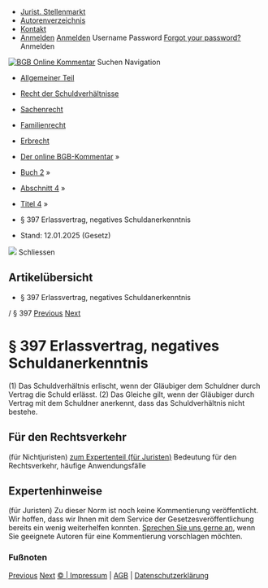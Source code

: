   * [Jurist. Stellenmarkt](https://bgb.kommentar.de/Buch-2/Abschnitt-4/Titel-4/</job-board> "Jurist. Stellenmarkt")
  * [Autorenverzeichnis](https://bgb.kommentar.de/Buch-2/Abschnitt-4/Titel-4/</Autorenverzeichnis> "Autorenverzeichnis")
  * [Kontakt](https://bgb.kommentar.de/Buch-2/Abschnitt-4/Titel-4/</Kontakt>)
  * [Anmelden](https://bgb.kommentar.de/Buch-2/Abschnitt-4/Titel-4/<#login> "show login form") [Anmelden](https://bgb.kommentar.de/Buch-2/Abschnitt-4/Titel-4/<#> "hide login form") Username Password
[Forgot your password?](https://bgb.kommentar.de/Buch-2/Abschnitt-4/Titel-4/</user/forgotpassword>) Anmelden 


[![BGB Online Kommentar](https://bgb.kommentar.de/extension/bgb/design/bgb/images/logo.png)](https://bgb.kommentar.de/Buch-2/Abschnitt-4/Titel-4/</> "BGB Online Kommentar")
Suchen
Navigation
  * [Allgemeiner Teil](https://bgb.kommentar.de/Buch-2/Abschnitt-4/Titel-4/</Buch-1>)
  * [Recht der Schuldverhältnisse](https://bgb.kommentar.de/Buch-2/Abschnitt-4/Titel-4/</Buch-2>)
  * [Sachenrecht](https://bgb.kommentar.de/Buch-2/Abschnitt-4/Titel-4/</Buch-3>)
  * [Familienrecht](https://bgb.kommentar.de/Buch-2/Abschnitt-4/Titel-4/</Buch-4>)
  * [Erbrecht](https://bgb.kommentar.de/Buch-2/Abschnitt-4/Titel-4/</Buch-5>)


  * [Der online BGB-Kommentar](https://bgb.kommentar.de/Buch-2/Abschnitt-4/Titel-4/</>) »
  * [Buch 2](https://bgb.kommentar.de/Buch-2/Abschnitt-4/Titel-4/</Buch-2>) »
  * [Abschnitt 4](https://bgb.kommentar.de/Buch-2/Abschnitt-4/Titel-4/</Buch-2/Abschnitt-4>) »
  * [Titel 4](https://bgb.kommentar.de/Buch-2/Abschnitt-4/Titel-4/</Buch-2/Abschnitt-4/Titel-4>) »
  * § 397 Erlassvertrag, negatives Schuldanerkenntnis 
  * Stand: 12.01.2025 (Gesetz) 


![](https://vg01.met.vgwort.de/na/1c9909529ead4f509072c06d9081a7d5)
Schliessen 
## Artikelübersicht
  * § 397 Erlassvertrag, negatives Schuldanerkenntnis 


/ § 397 
[Previous](https://bgb.kommentar.de/Buch-2/Abschnitt-4/Titel-4/</Buch-2/Abschnitt-4/Titel-3/Mehrheit-von-Forderungen> "§ 396 Mehrheit von Forderungen") [Next](https://bgb.kommentar.de/Buch-2/Abschnitt-4/Titel-4/</Buch-2/Abschnitt-5/Abtretung> "§ 398 Abtretung")
# § 397 Erlassvertrag, negatives Schuldanerkenntnis
(1) Das Schuldverhältnis erlischt, wenn der Gläubiger dem Schuldner durch Vertrag die Schuld erlässt.
(2) Das Gleiche gilt, wenn der Gläubiger durch Vertrag mit dem Schuldner anerkennt, dass das Schuldverhältnis nicht bestehe.
## Für den Rechtsverkehr 
(für Nichtjuristen)
[zum Expertenteil (für Juristen)](https://bgb.kommentar.de/Buch-2/Abschnitt-4/Titel-4/<#expertenhinweise>)
Bedeutung für den Rechtsverkehr, häufige Anwendungsfälle
## Expertenhinweise
(für Juristen)
Zu dieser Norm ist noch keine Kommentierung veröffentlicht. Wir hoffen, dass wir Ihnen mit dem Service der Gesetzesveröffentlichung bereits ein wenig weiterhelfen konnten. [Sprechen Sie uns gerne an](https://bgb.kommentar.de/Buch-2/Abschnitt-4/Titel-4/</Kontakt>), wenn Sie geeignete Autoren für eine Kommentierung vorschlagen möchten. 
### Fußnoten
[Previous](https://bgb.kommentar.de/Buch-2/Abschnitt-4/Titel-4/</Buch-2/Abschnitt-4/Titel-3/Mehrheit-von-Forderungen> "§ 396 Mehrheit von Forderungen") [Next](https://bgb.kommentar.de/Buch-2/Abschnitt-4/Titel-4/</Buch-2/Abschnitt-5/Abtretung> "§ 398 Abtretung")
[© | Impressum](https://bgb.kommentar.de/Buch-2/Abschnitt-4/Titel-4/</Kontakt>) | [AGB](https://bgb.kommentar.de/Buch-2/Abschnitt-4/Titel-4/</AGB>) | [Datenschutzerklärung](https://bgb.kommentar.de/Buch-2/Abschnitt-4/Titel-4/</Datenschutzerklaerung-fuer-Leser>)
